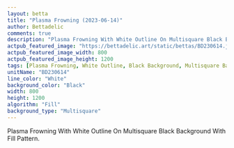 ```yaml
---
layout: betta
title: "Plasma Frowning (2023-06-14)"
author: Bettadelic
comments: true
description: "Plasma Frowning With White Outline On Multisquare Black Background With Fill Pattern."
actpub_featured_image: "https://bettadelic.art/static/bettas/BD230614.jpg"
actpub_featured_image_width: 800
actpub_featured_image_height: 1200
tags: [Plasma Frowning, White Outline, Black Background, Multisquare Background Pattern, Fill Pattern, June 2023]
unitName: "BD230614"
line_color: "White"
background_color: "Black"
width: 800
height: 1200
algorithm: "Fill"
background_type: "Multisquare"
---
```


Plasma Frowning With White Outline On Multisquare Black Background With Fill Pattern.
